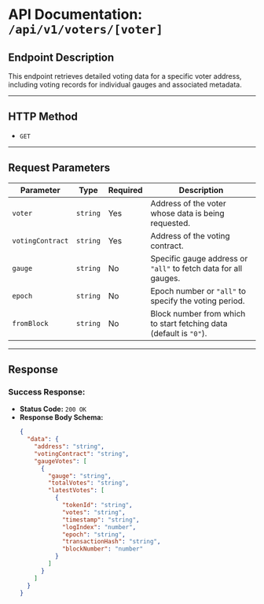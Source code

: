 # API Documentation: `/api/v1/voters/[voter]`

## Endpoint Description

This endpoint retrieves detailed voting data for a specific voter address, including voting records for individual gauges and associated metadata.

---

## HTTP Method

- `GET`

---

## Request Parameters

| **Parameter**    | **Type** | **Required** | **Description**                                                    |
| ---------------- | -------- | ------------ | ------------------------------------------------------------------ |
| `voter`          | `string` | Yes          | Address of the voter whose data is being requested.                |
| `votingContract` | `string` | Yes          | Address of the voting contract.                                    |
| `gauge`          | `string` | No           | Specific gauge address or `"all"` to fetch data for all gauges.    |
| `epoch`          | `string` | No           | Epoch number or `"all"` to specify the voting period.              |
| `fromBlock`      | `string` | No           | Block number from which to start fetching data (default is `"0"`). |

---

## Response

### Success Response:

- **Status Code:** `200 OK`
- **Response Body Schema:**
  ```json
  {
    "data": {
      "address": "string",
      "votingContract": "string",
      "gaugeVotes": [
        {
          "gauge": "string",
          "totalVotes": "string",
          "latestVotes": [
            {
              "tokenId": "string",
              "votes": "string",
              "timestamp": "string",
              "logIndex": "number",
              "epoch": "string",
              "transactionHash": "string",
              "blockNumber": "number"
            }
          ]
        }
      ]
    }
  }
  ```
